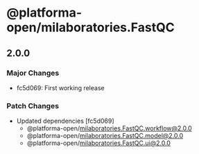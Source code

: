 # @platforma-open/milaboratories.FastQC

## 2.0.0

### Major Changes

- fc5d069: First working release

### Patch Changes

- Updated dependencies [fc5d069]
  - @platforma-open/milaboratories.FastQC.workflow@2.0.0
  - @platforma-open/milaboratories.FastQC.model@2.0.0
  - @platforma-open/milaboratories.FastQC.ui@2.0.0
